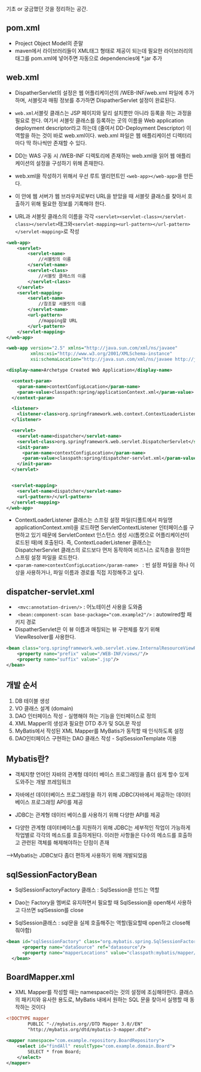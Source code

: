 기초 or 궁금했던 것을 정리하는 공간.
## pom.xml
- Project Object Model의 준말
- maven에서 라이브러리들이 XML태그 형태로 제공이 되는데 필요한 라이브러리의 태그를 pom.xml에 넣어주면 자동으로 dependencies에 *.jar 추가

## web.xml
- DispatherServlet의 설정은 웹 어플리케이션의 /WEB-INF/web.xml 파일에 추가하며, 서블릿과 매핑 정보를 추가하면 DispatherServlet 설정이 완료된다.

- `web.xml`서블릿 클래스는 JSP 페이지와 달리 설치뿐만 아니라 등록을 하는 과정을 필요로 한다. 여기서 서블릿 클래스를 등록하는 곳의 이름을 Web application deployment descriptor라고 하는데 (줄여서 DD-Deployment Descriptor) 이 역할을 하는 것이 바로 web.xml이다. web.xml 파일은 웹 애플리케이션 디렉터리마다 딱 하나씩만 존재할 수 있다.

- DD는 WAS 구동 시 /WEB-INF 디렉토리에 존재하는 web.xml을 읽어 웹 애플리케이션의 설정을 구성하기 위해 존재한다.

- web.xml을 작성하기 위해서 우선 루트 엘리먼트인 `<web-app></web-app>`을 만든다.

- 이 안에 웹 서버가 웹 브라우저로부터 URL을 받았을 때 서블릿 클래스를 찾아서 호출하기 위해 필요한 정보를 기록해야 한다.

- URL과 서블릿 클래스의 이름을 각각 `<servlet><servlet-class></servlet-class></servlet>`태그와`<servlet-mapping><url-pattern></url-pattern></servlet-mapping>`로 작성

```xml
<web-app>
	<servlet>
    	<servlet-name>
        	//서블릿의 이름
        </servlet-name>
    	<servlet-class>
    		//서블릿 클래스의 이름
        </servlet-class>
   	</servlet>
    <servlet-mapping>
    	<servlet-name>
        	//참조할 서블릿의 이름
        </servlet-name>
    	<url-pattern>
    		//mapping할 URL
        </url-pattern>
    </servlet-mapping>
</web-app>
```

```xml
<web-app version="2.5" xmlns="http://java.sun.com/xml/ns/javaee"
         xmlns:xsi="http://www.w3.org/2001/XMLSchema-instance"
         xsi:schemaLocation="http://java.sun.com/xml/ns/javaee http://java.sun.com/xml/ns/javaee/web-app_2_5.xsd">

<display-name>Archetype Created Web Application</display-name>

  <context-param>
    <param-name>contextConfigLocation</param-name>
    <param-value>classpath:spring/applicationContext.xml</param-value>
  </context-param>

  <listener>
    <listener-class>org.springframework.web.context.ContextLoaderListener</listener-class>
  </listener>

  <servlet>
    <servlet-name>dispatcher</servlet-name>
    <servlet-class>org.springframework.web.servlet.DispatcherServlet</servlet-class>
    <init-param>
      <param-name>contextConfigLocation</param-name>
      <param-value>classpath:spring/dispatcher-servlet.xml</param-value>
    </init-param>
  </servlet>


  <servlet-mapping>
    <servlet-name>dispatcher</servlet-name>
    <url-pattern>/</url-pattern>
  </servlet-mapping>
</web-app>
```

- ContextLoaderListener 클래스는 스프링 설정 파일(디폴트에서 파일명 applicationContext.xml)을 로드하면 ServletContextListener 인터페이스를 구현하고 있기 때문에 ServletContext 인스턴스 생성 시(톰켓으로 어플리케이션이 로드된 때)에 호출된다. 즉, ContextLoaderListener 클래스는 DispatcherServlet 클래스의 로드보다 먼저 동작하여 비즈니스 로직층을 정의한 스프링 설정 파일을 로드한다.
- `<param-name>contextConfigLocation</param-name> ` : 빈 설정 파일을 하나 이상을 사용하거나, 파일 이름과 경로를 직접 지정해주고 싶다.

## dispatcher-servlet.xml
- ` <mvc:annotation-driven/>` : 어노테이션 사용을 도와줌
- ` <bean:component-scan base-package="com.example2"/>` : autowired할 패키지 경로
- DispatherServlet은 이 뷰 이름과 매칭되는 뷰 구현체를 찾기 위해 ViewResolver를 사용한다.
```xml
<bean class="org.springframework.web.servlet.view.InternalResourceViewResolver">
    <property name="prefix" value="/WEB-INF/views/"/>
    <property name="suffix" value=".jsp"/>
</bean>
```


## 개발 순서


1. DB 테이블 생성
2. VO 클래스 설계 (domain)
3. DAO 인터페이스 작성 - 실행해야 하는 기능을 인터페이스로 정의
4. XML Mapper의 생성과 필요한 DTD 추가 및 SQL문 작성
5. MyBatis에서 작성된 XML Mapper를 MyBatis가 동작할 때 인식하도록 설정
6. DAO인터페이스 구현하는 DAO 클래스 작성 - SqlSessionTemplate 이용

## Mybatis란?


- 객체지향 언어인 자바의 관계형 데이터 베이스 프로그래밍을 좀더 쉽게 할수 있게 도와주는 개발 프레임워크

- 자바에선 데이터베이스 프로그래밍을 하기 위해 JDBC(자바에서 제공하는 데이터베이스 프로그래밍 API)를 제공

- JDBC는 관계형 데이터 베이스를 사용하기 위해 다양한 API를 제공

- 다양한 관계형 데이터베이스를 지원하기 위해 JDBC는 세부적인 작업이 가능하게 작업별로 각각의 메소드를 호출하게된다. 이러한 사항들은 다수의 메소드를 호출하고 관련된 객체를 해제해야하는 단점이 존재

-->Mybatis는 JDBC보다 좀더 편하게 사용하기 위해 개발되었음

## sqlSessionFactoryBean

- SqlSessionFactoryFactory 클래스 : SqlSession을 만드는 역할

- Dao는 Factory을 멤버로 유지하면서 필요할 때 SqlSession을 open해서 사용하고 다쓰면 sqlSession를 close

- SqlSession클래스 : sql문을 실제 호출해주는 역할(필요할때 open하고 close해줘야함)

```xml
<bean id="sqlSessionFactory" class="org.mybatis.spring.SqlSessionFactoryBean">
      <property name="dataSource" ref="datasource"/>
      <property name="mapperLocations" value="classpath:mybatis/mapper/**/*.xml"/>
  </bean>
```

## BoardMapper.xml
- XML Mapper를 작성할 때는 namespace라는 것의 설정에 조심해야한다. 클래스의 패키지와 유사한 용도로, MyBatis 내에서 원하는 SQL 문을 찾아서 실행할 때 동작하는 것이다


```xml
<!DOCTYPE mapper
        PUBLIC "-//mybatis.org//DTD Mapper 3.0//EN"
        "http://mybatis.org/dtd/mybatis-3-mapper.dtd">

<mapper namespace="com.example.repository.BoardRepository">
    <select id="findAll" resultType="com.example.domain.Board">
        SELECT * from Board;
    </select>
</mapper>
```
